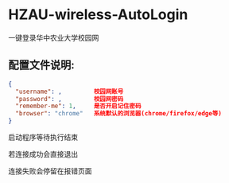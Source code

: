 # HZAU-wireless-AutoLogin
一键登录华中农业大学校园网

## 配置文件说明:

```json
{
  "username": ,  		校园网账号
  "password": ,  		校园网密码
  "remember-me": 1,  	是否开启记住密码
  "browser": "chrome"   系统默认的浏览器(chrome/firefox/edge等)
}
```

启动程序等待执行结束

若连接成功会直接退出

连接失败会停留在报错页面
